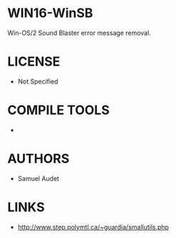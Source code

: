 # WIN16-WinSB
Win-OS/2 Sound Blaster error message removal.

LICENSE
===============
* Not Specified

COMPILE TOOLS
===============
* 
 
AUTHORS
===============
* Samuel Audet

LINKS
===============
* http://www.step.polymtl.ca/~guardia/smallutils.php
